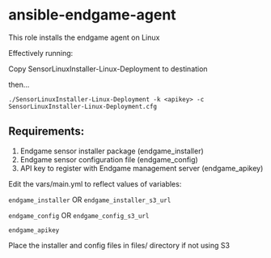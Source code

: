 # ansible-endgame-agent

This role installs the endgame agent on Linux

Effectively running:
  
Copy SensorLinuxInstaller-Linux-Deployment to destination
  
then...
  
```./SensorLinuxInstaller-Linux-Deployment -k <apikey> -c SensorLinuxInstaller-Linux-Deployment.cfg```
  
## Requirements:

1. Endgame sensor installer package (endgame_installer) 
2. Endgame sensor configuration file (endgame_config)
3. API key to register with Endgame management server (endgame_apikey)

Edit the vars/main.yml to reflect values of variables:

  ```endgame_installer``` OR ```endgame_installer_s3_url```

  ```endgame_config``` OR ```endgame_config_s3_url```

  ```endgame_apikey```

Place the installer and config files in files/ directory if not using S3

